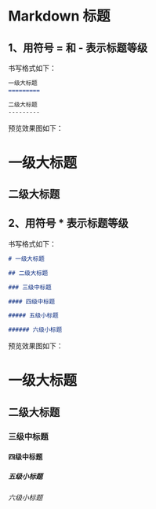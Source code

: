 # Markdown 标题

## 1、用符号 = 和 - 表示标题等级

书写格式如下：

```markdown
一级大标题
=========

二级大标题
---------
```

预览效果图如下：

# 一级大标题

## 二级大标题

## 2、用符号 \* 表示标题等级

书写格式如下：

```markdown
# 一级大标题

## 二级大标题

### 三级中标题

#### 四级中标题

##### 五级小标题

###### 六级小标题
```

预览效果图如下：

# 一级大标题

## 二级大标题

### 三级中标题

#### 四级中标题

##### 五级小标题

###### 六级小标题











